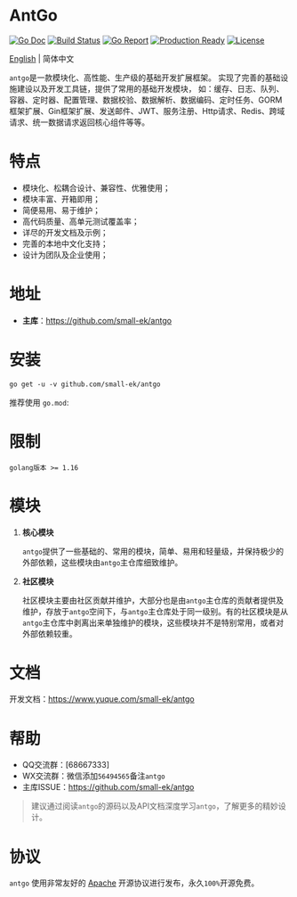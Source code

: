 # AntGo
[![Go Doc](https://godoc.org/github.com/small-ek/antgo?status.svg)](https://www.yuque.com/small-ek/antgo)
[![Build Status](https://goreportcard.com/badge/github.com/small-ek/antgo)](https://goreportcard.com/report/github.com/small-ek/antgo)
[![Go Report](https://goreportcard.com/badge/github.com/gogf/gf?v=1)](https://goreportcard.com/report/github.com/small-ek/ginp)
[![Production Ready](https://img.shields.io/badge/production-ready-blue.svg)](https://github.com/small-ek/ginp)
[![License](https://img.shields.io/github/license/small-ek/antgo.svg?style=flat)](https://github.com/small-ek/antgo)

[English](README.md) | 简体中文

`antgo`是一款模块化、高性能、生产级的基础开发扩展框架。
实现了完善的基础设施建设以及开发工具链，提供了常用的基础开发模块，
如：缓存、日志、队列、容器、定时器、配置管理、数据校验、数据解析、数据编码、定时任务、GORM框架扩展、Gin框架扩展、发送邮件、JWT、服务注册、Http请求、Redis、跨域请求、统一数据请求返回核心组件等等。


# 特点
* 模块化、松耦合设计、兼容性、优雅使用；
* 模块丰富、开箱即用；
* 简便易用、易于维护；
* 高代码质量、高单元测试覆盖率；
* 详尽的开发文档及示例；
* 完善的本地中文化支持；
* 设计为团队及企业使用；

# 地址
- **主库**：https://github.com/small-ek/antgo

# 安装
```html
go get -u -v github.com/small-ek/antgo
```
推荐使用 `go.mod`:

# 限制
```shell
golang版本 >= 1.16
```
# 模块

1. **核心模块**

    `antgo`提供了一些基础的、常用的模块，简单、易用和轻量级，并保持极少的外部依赖，这些模块由`antgo`主仓库细致维护。

1. **社区模块**

    社区模块主要由社区贡献并维护，大部分也是由`antgo`主仓库的贡献者提供及维护，存放于`antgo`空间下，与`antgo`主仓库处于同一级别。有的社区模块是从`antgo`主仓库中剥离出来单独维护的模块，这些模块并不是特别常用，或者对外部依赖较重。



# 文档

开发文档：https://www.yuque.com/small-ek/antgo

# 帮助
- QQ交流群：[68667333]
- WX交流群：微信添加`56494565`备注`antgo`
- 主库ISSUE：https://github.com/small-ek/antgo

> 建议通过阅读`antgo`的源码以及API文档深度学习`antgo`，了解更多的精妙设计。

# 协议

`antgo` 使用非常友好的 [Apache](LICENSE) 开源协议进行发布，永久`100%`开源免费。
